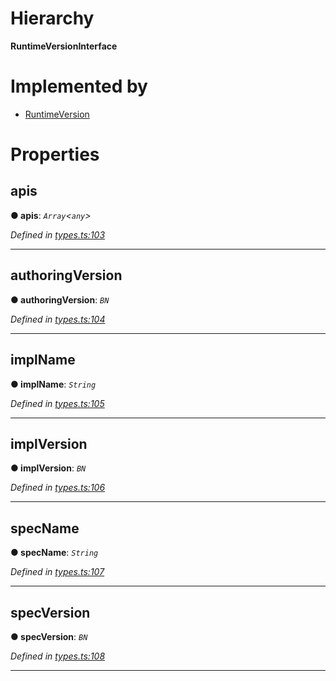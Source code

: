 

# Hierarchy

**RuntimeVersionInterface**

# Implemented by

* [RuntimeVersion](../classes/_rpc_runtimeversion_.runtimeversion.md)

# Properties

<a id="apis"></a>

##  apis

**● apis**: *`Array`<`any`>*

*Defined in [types.ts:103](https://github.com/polkadot-js/api/blob/63846ac/packages/types/src/types.ts#L103)*

___
<a id="authoringversion"></a>

##  authoringVersion

**● authoringVersion**: *`BN`*

*Defined in [types.ts:104](https://github.com/polkadot-js/api/blob/63846ac/packages/types/src/types.ts#L104)*

___
<a id="implname"></a>

##  implName

**● implName**: *`String`*

*Defined in [types.ts:105](https://github.com/polkadot-js/api/blob/63846ac/packages/types/src/types.ts#L105)*

___
<a id="implversion"></a>

##  implVersion

**● implVersion**: *`BN`*

*Defined in [types.ts:106](https://github.com/polkadot-js/api/blob/63846ac/packages/types/src/types.ts#L106)*

___
<a id="specname"></a>

##  specName

**● specName**: *`String`*

*Defined in [types.ts:107](https://github.com/polkadot-js/api/blob/63846ac/packages/types/src/types.ts#L107)*

___
<a id="specversion"></a>

##  specVersion

**● specVersion**: *`BN`*

*Defined in [types.ts:108](https://github.com/polkadot-js/api/blob/63846ac/packages/types/src/types.ts#L108)*

___

